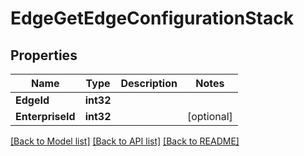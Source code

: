 # EdgeGetEdgeConfigurationStack

## Properties

Name | Type | Description | Notes
------------ | ------------- | ------------- | -------------
**EdgeId** | **int32** |  | 
**EnterpriseId** | **int32** |  | [optional] 

[[Back to Model list]](../README.md#documentation-for-models) [[Back to API list]](../README.md#documentation-for-api-endpoints) [[Back to README]](../README.md)


